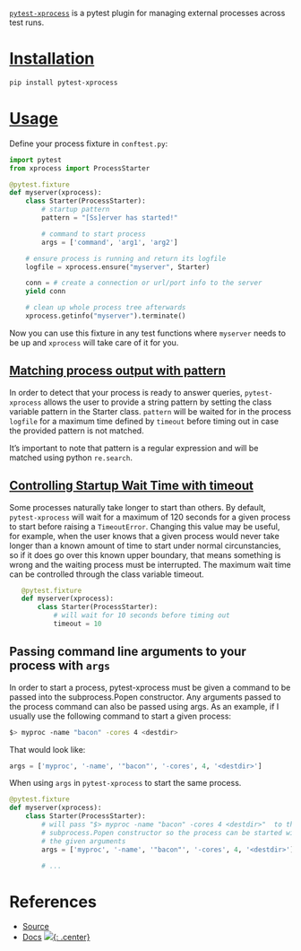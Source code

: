 [`pytest-xprocess`](https://github.com/pytest-dev/pytest-xprocess) is a pytest plugin for managing external processes across test runs.

# [Installation](https://pytest-xprocess.readthedocs.io/en/latest/#quickstart)

```bash
pip install pytest-xprocess
```

# [Usage](https://pytest-xprocess.readthedocs.io/en/latest/#quickstart)

Define your process fixture in `conftest.py`:

```python
import pytest
from xprocess import ProcessStarter

@pytest.fixture
def myserver(xprocess):
    class Starter(ProcessStarter):
        # startup pattern
        pattern = "[Ss]erver has started!"

        # command to start process
        args = ['command', 'arg1', 'arg2']

    # ensure process is running and return its logfile
    logfile = xprocess.ensure("myserver", Starter)

    conn = # create a connection or url/port info to the server
    yield conn

    # clean up whole process tree afterwards
    xprocess.getinfo("myserver").terminate()
```

Now you can use this fixture in any test functions where `myserver` needs to be up and `xprocess` will take care of it for you.

## [Matching process output with pattern](https://pytest-xprocess.readthedocs.io/en/latest/starter.html#matching-process-output-with-pattern)

In order to detect that your process is ready to answer queries,
`pytest-xprocess` allows the user to provide a string pattern by setting the
class variable pattern in the Starter class. `pattern` will be waited for in
the process `logfile` for a maximum time defined by `timeout` before timing out in
case the provided pattern is not matched.

It’s important to note that pattern is a regular expression and will be matched using python `re.search`.

## [Controlling Startup Wait Time with timeout](https://pytest-xprocess.readthedocs.io/en/latest/starter.html#controlling-startup-wait-time-with-timeout)

Some processes naturally take longer to start than others. By default,
`pytest-xprocess` will wait for a maximum of 120 seconds for a given process to
start before raising a `TimeoutError`. Changing this value may be useful, for
example, when the user knows that a given process would never take longer than
a known amount of time to start under normal circunstancies, so if it does go
over this known upper boundary, that means something is wrong and the waiting
process must be interrupted. The maximum wait time can be controlled through the
class variable timeout.

```python
   @pytest.fixture
   def myserver(xprocess):
       class Starter(ProcessStarter):
           # will wait for 10 seconds before timing out
           timeout = 10

```

## Passing command line arguments to your process with `args`

In order to start a process, pytest-xprocess must be given a command to be passed into the subprocess.Popen constructor. Any arguments passed to the process command can also be passed using args. As an example, if I usually use the following command to start a given process:

```bash
$> myproc -name "bacon" -cores 4 <destdir>
```

That would look like:

```python
args = ['myproc', '-name', '"bacon"', '-cores', 4, '<destdir>']
```

When using `args` in `pytest-xprocess` to start the same process.

```python
@pytest.fixture
def myserver(xprocess):
    class Starter(ProcessStarter):
        # will pass "$> myproc -name "bacon" -cores 4 <destdir>"  to the
        # subprocess.Popen constructor so the process can be started with
        # the given arguments
        args = ['myproc', '-name', '"bacon"', '-cores', 4, '<destdir>']

        # ...
```

# References

- [Source](https://github.com/pytest-dev/pytest-xprocess)
- [Docs](https://pytest-xprocess.readthedocs.io/en/latest/)
[![](not-by-ai.svg){: .center}](https://notbyai.fyi)
